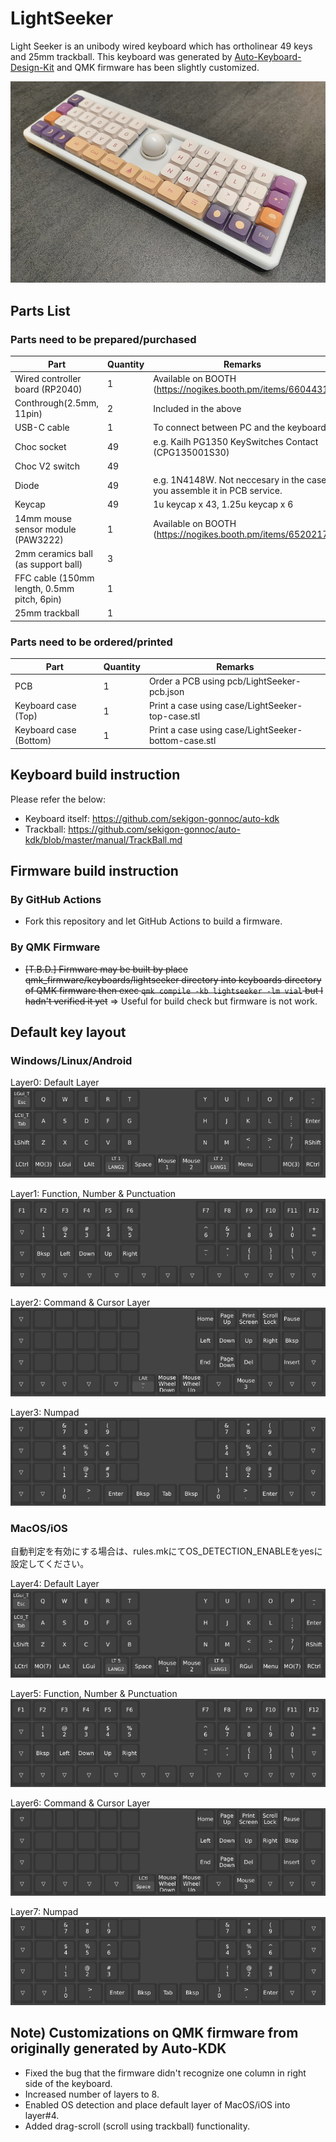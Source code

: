 # LightSeeker
Light Seeker is an unibody wired keyboard which has ortholinear 49 keys and 25mm trackball.
This keyboard was generated by [Auto-Keyboard-Design-Kit](https://auto-kdk.pages.dev/) and QMK firmware has been slightly customized.

![Photo](images/LightSeeker-photo.jpg)

## Parts List
### Parts need to be prepared/purchased
|Part|Quantity|Remarks|
|---|---|---|
|Wired controller board (RP2040)|1|Available on BOOTH (https://nogikes.booth.pm/items/6604431)|
|Conthrough(2.5mm, 11pin)|2|Included in the above|
|USB-C cable|1|To connect between PC and the keyboard|
|Choc socket|49|e.g. Kailh PG1350 KeySwitches Contact (CPG135001S30)|
|Choc V2 switch|49||
|Diode|49|e.g. 1N4148W. Not neccesary in the case you assemble it in PCB service.|
|Keycap|49|1u keycap x 43, 1.25u keycap x 6|
|14mm mouse sensor module (PAW3222)|1|Available on BOOTH (https://nogikes.booth.pm/items/6520217)|
|2mm ceramics ball (as support ball)|3||
|FFC cable (150mm length, 0.5mm pitch, 6pin)|1||
|25mm trackball|1||

### Parts need to be ordered/printed
|Part|Quantity|Remarks|
|---|---|---|
|PCB|1|Order a PCB using pcb/LightSeeker-pcb.json|
|Keyboard case (Top)|1|Print a case using case/LightSeeker-top-case.stl|
|Keyboard case (Bottom)|1|Print a case using case/LightSeeker-bottom-case.stl|

## Keyboard build instruction
Please refer the below:

* Keyboard itself: https://github.com/sekigon-gonnoc/auto-kdk
* Trackball: https://github.com/sekigon-gonnoc/auto-kdk/blob/master/manual/TrackBall.md

## Firmware build instruction
### By GitHub Actions
* Fork this repository and let GitHub Actions to build a firmware.

### By QMK Firmware
* <s>[T.B.D.] Firmware may be built by place qmk_firmware/keyboards/lightseeker directory into keyboards directory of QMK firmware then exec `qmk compile -kb lightseeker -lm vial` but I hadn't verified it yet</s> => Useful for build check but firmware is not work.

## Default key layout
### Windows/Linux/Android
Layer0: Default Layer
![Layer0](images/LightSeeker-default-layer0.png)

Layer1: Function, Number & Punctuation
![Layer1](images/LightSeeker-default-layer1.png)

Layer2: Command & Cursor Layer
![Layer2](images/LightSeeker-default-layer2.png)

Layer3: Numpad
![Layer3](images/LightSeeker-default-layer3.png)

### MacOS/iOS
自動判定を有効にする場合は、rules.mkにてOS_DETECTION_ENABLEをyesに設定してください。

Layer4: Default Layer
![Layer4](images/LightSeeker-default-layer4.png)

Layer5: Function, Number & Punctuation
![Layer5](images/LightSeeker-default-layer5.png)

Layer6: Command & Cursor Layer
![Layer6](images/LightSeeker-default-layer6.png)

Layer7: Numpad
![Layer7](images/LightSeeker-default-layer7.png)


## Note) Customizations on QMK firmware from originally generated by Auto-KDK
* Fixed the bug that the firmware didn't recognize one column in right side of the keyboard.
* Increased number of layers to 8.
* Enabled OS detection and place default layer of MacOS/iOS into layer#4.
* Added drag-scroll (scroll using trackball) functionality.